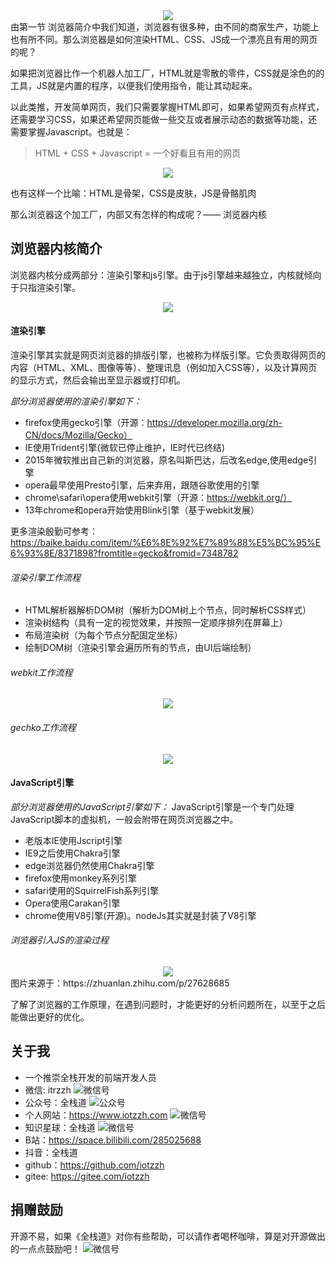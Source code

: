<div style="text-align: center"><img src="img/2浏览器内核.jpg" ></div>
由第一节 浏览器简介中我们知道，浏览器有很多种，由不同的商家生产，功能上也有所不同。那么浏览器是如何渲染HTML、CSS、JS成一个漂亮且有用的网页的呢？

如果把浏览器比作一个机器人加工厂，HTML就是零散的零件，CSS就是涂色的的工具，JS就是内置的程序，以便我们使用指令，能让其动起来。

以此类推，开发简单网页，我们只需要掌握HTML即可，如果希望网页有点样式，还需要学习CSS，如果还希望网页能做一些交互或者展示动态的数据等功能，还需要掌握Javascript。也就是：

> HTML + CSS + Javascript = 一个好看且有用的网页

<div style="text-align: center"><img src="img/html_css_js.png" ></div>

也有这样一个比喻：HTML是骨架，CSS是皮肤，JS是骨骼肌肉

那么浏览器这个加工厂，内部又有怎样的构成呢？—— 浏览器内核
## 浏览器内核简介
浏览器内核分成两部分：渲染引擎和js引擎。由于js引擎越来越独立，内核就倾向于只指渲染引擎。
<div style="text-align: center"><img src="img/2浏览器内核.jpg" ></div>

#### 渲染引擎
渲染引擎其实就是网页浏览器的排版引擎，也被称为样版引擎。它负责取得网页的内容（HTML、XML、图像等等）、整理讯息（例如加入CSS等），以及计算网页的显示方式，然后会输出至显示器或打印机。

*部分浏览器使用的渲染引擎如下：*
* firefox使用gecko引擎（开源：https://developer.mozilla.org/zh-CN/docs/Mozilla/Gecko）
* IE使用Trident引擎(微软已停止维护，IE时代已终结)
* 2015年微软推出自己新的浏览器，原名叫斯巴达，后改名edge,使用edge引擎
* opera最早使用Presto引擎，后来弃用，跟随谷歌使用的引擎
* chrome\safari\opera使用webkit引擎（开源：https://webkit.org/）
* 13年chrome和opera开始使用Blink引擎（基于webkit发展）

更多渲染殷勤可参考：https://baike.baidu.com/item/%E6%8E%92%E7%89%88%E5%BC%95%E6%93%8E/8371898?fromtitle=gecko&fromid=7348782

###### 渲染引擎工作流程
* HTML解析器解析DOM树（解析为DOM树上个节点，同时解析CSS样式）
* 渲染树结构（具有一定的视觉效果，并按照一定顺序排列在屏幕上）
* 布局渲染树（为每个节点分配固定坐标）
* 绘制DOM树（渲染引擎会遍历所有的节点，由UI后端绘制）
###### webkit工作流程
<div style="text-align: center"><img src="img/2webkit.png" ></div>

###### gechko工作流程
<div style="text-align: center"><img src="img/2gechko.jpg" ></div>


#### JavaScript引擎
*部分浏览器使用的JavaScript引擎如下：*
JavaScript引擎是一个专门处理JavaScript脚本的虚拟机，一般会附带在网页浏览器之中。
* 老版本IE使用Jscript引擎
* IE9之后使用Chakra引擎
* edge浏览器仍然使用Chakra引擎
* firefox使用monkey系列引擎
* safari使用的SquirrelFish系列引擎
* Opera使用Carakan引擎
* chrome使用V8引擎(开源)。nodeJs其实就是封装了V8引擎

###### 浏览器引入JS的渲染过程
<div style="text-align: center"><img src="img/2网页渲染过程.png" ></div>
图片来源于：https://zhuanlan.zhihu.com/p/27628685

了解了浏览器的工作原理，在遇到问题时，才能更好的分析问题所在，以至于之后能做出更好的优化。

## 关于我
* 一个推崇全栈开发的前端开发人员
* 微信: itrzzh
![微信号](../images/微信号.png)
* 公众号：全栈道
![公众号](../images/公众号.jpg)
* 个人网站：https://www.iotzzh.com
![微信号](../images/个人网站.png)
* 知识星球：全栈道
![微信号](../images/星球.jpg)
* B站：https://space.bilibili.com/285025688
* 抖音：全栈道
* github：https://github.com/iotzzh
* gitee: https://gitee.com/iotzzh

## 捐赠鼓励
开源不易，如果《全栈道》对你有些帮助，可以请作者喝杯咖啡，算是对开源做出的一点点鼓励吧！
![微信号](../images/打赏.jpg)
